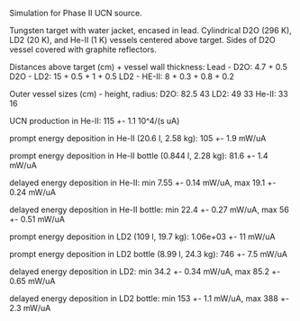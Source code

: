 Simulation for Phase II UCN source.

Tungsten target with water jacket, encased in lead.
Cylindrical D2O (296 K), LD2 (20 K), and He-II (1 K) vessels centered above target.
Sides of D2O vessel covered with graphite reflectors.

Distances above target (cm) + vessel wall thickness:
Lead - D2O: 4.7 + 0.5
D2O - LD2: 15 + 0.5 + 1 + 0.5
LD2 - HE-II: 8 + 0.3 + 0.8 + 0.2

Outer vessel sizes (cm) - height, radius:
D2O: 82.5 43
LD2: 49 33
He-II: 33 16

UCN production in He-II:
115 +- 1.1 10^4/(s uA)

prompt energy deposition in He-II (20.6 l, 2.58 kg):
105 +- 1.9 mW/uA

prompt energy deposition in He-II bottle (0.844 l, 2.28 kg):
81.6 +- 1.4 mW/uA

delayed energy deposition in He-II:
min 7.55 +- 0.14 mW/uA, max 19.1 +- 0.24 mW/uA

delayed energy deposition in He-II bottle:
min 22.4 +- 0.27 mW/uA, max 56 +- 0.51 mW/uA

prompt energy deposition in LD2 (109 l, 19.7 kg):
1.06e+03 +- 11 mW/uA

prompt energy deposition in LD2 bottle (8.99 l, 24.3 kg):
746 +- 7.5 mW/uA

delayed energy deposition in LD2:
min 34.2 +- 0.34 mW/uA, max 85.2 +- 0.65 mW/uA

delayed energy deposition in LD2 bottle:
min 153 +- 1.1 mW/uA, max 388 +- 2.3 mW/uA

